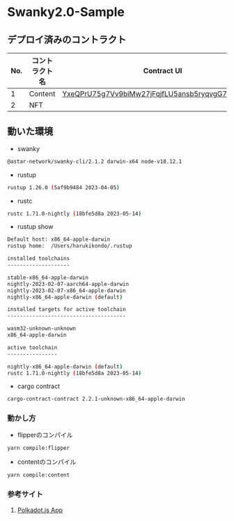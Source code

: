 # Swanky2.0-Sample

## デプロイ済みのコントラクト

| No. | コントラクト名      | Contract UI     | ネットワーク |
| --- | ----------------------------------------------- | ---------------------------- | ------------ |
| 1   | Content | [YxeQPrU75g7Vv9biMw27jFqjfLU5ansb5ryqvgG7QN2W8VG](https://contracts-ui.substrate.io/contract/YxeQPrU75g7Vv9biMw27jFqjfLU5ansb5ryqvgG7QN2W8VG) | Shibuya      |
| 2  | NFT | [](https://contracts-ui.substrate.io/contract/) | Shibuya      |

## 動いた環境

- swanky

```bash
@astar-network/swanky-cli/2.1.2 darwin-x64 node-v18.12.1
```

- rustup

```bash
rustup 1.26.0 (5af9b9484 2023-04-05)
```

- rustc 

```bash
rustc 1.71.0-nightly (18bfe5d8a 2023-05-14)
```

- rustup show 

```bash
Default host: x86_64-apple-darwin
rustup home:  /Users/harukikondo/.rustup

installed toolchains
--------------------

stable-x86_64-apple-darwin
nightly-2023-02-07-aarch64-apple-darwin
nightly-2023-02-07-x86_64-apple-darwin
nightly-x86_64-apple-darwin (default)

installed targets for active toolchain
--------------------------------------

wasm32-unknown-unknown
x86_64-apple-darwin

active toolchain
----------------

nightly-x86_64-apple-darwin (default)
rustc 1.71.0-nightly (18bfe5d8a 2023-05-14)
```

- cargo contract 

```bash
cargo-contract-contract 2.2.1-unknown-x86_64-apple-darwin
```

### 動かし方

- flipperのコンパイル

```bash
yarn compile:flipper
```

- contentのコンパイル

```bash
yarn compile:content
```

### 参考サイト

1. [Polkadot.js App](https://polkadot.js.org/apps/#/explorer)
